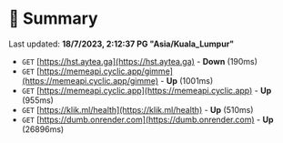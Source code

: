 # 📖 Summary
Last updated: **18/7/2023, 2:12:37 PG "Asia/Kuala_Lumpur"**

- `GET` [https://hst.aytea.ga](https://hst.aytea.ga) - **Down** (190ms)
- `GET` [https://memeapi.cyclic.app/gimme](https://memeapi.cyclic.app/gimme) - **Up** (1001ms)
- `GET` [https://memeapi.cyclic.app](https://memeapi.cyclic.app) - **Up** (955ms)
- `GET` [https://klik.ml/health](https://klik.ml/health) - **Up** (510ms)
- `GET` [https://dumb.onrender.com](https://dumb.onrender.com) - **Up** (26896ms)
